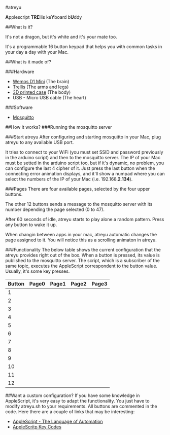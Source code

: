 #atreyu

<b>A</b>pplescript <b>TRE</b>llis ke<b>Y</b>board b<b>U</b>ddy

##What is it?

It's not a dragon, but it's white and it's your mate too.

It's a programmable 16 button keypad that helps you with common tasks in your day a day with your Mac.

##What is it made of?

###Hardware

- [Wemos D1 Mini](https://wiki.wemos.cc/products:d1:d1_mini) (The brain)
- [Trellis](https://learn.adafruit.com/adafruit-trellis-diy-open-source-led-keypad/overview) (The arms and legs)
- [3D printed case](https://www.thingiverse.com/thing:2630135) (The body)
- USB - Micro USB cable (The heart)

###Software

- [Mosquitto](https://mosquitto.org/)

##How it works?
###Running the mosquitto server


###Start atreyu
After configuring and starting mosquitto in your Mac, plug atreyu to any available USB port.

It tries to connect to your WiFi (you must set SSID and password previously in the arduino script) and then to the mosquitto server. The IP of your Mac must be setted in the arduino script too, but if it's dynamic, no problem, you can configure the last 4 cipher of it. Just press the last button when the connecting error animation displays, and it'll show a numpad where you can select the numbers of the IP of your Mac (i.e. 192.168.<b>2</b>.<b>134</b>).

###Pages
There are four available pages, selected by the four upper buttons. 

The other 12 buttons sends a message to the mosquitto server with its number depending the page selected (0 to 47).

After 60 seconds of idle, atreyu starts to play alone a random pattern. Press any button to wake it up.

When changin between apps in your mac, atreyu automatic changes the page assigned to it. You will notice this as a scrolling animaton in atreyu.

###Functionality
The below table shows the current configuration that the atreyu provides right out of the box. When a button is pressed, its value is published to the mosquitto server. The script, which is a subscriber of the same topic, executes the AppleScript correspondent to the button value. Usually, it's some key presses.


|  Button | Page0 | Page1 | Page2 | Page3 |
|---|---|---|---|---|
| 1 |   |   |   |   |
| 2 |   |   |   |   |
| 3 |   |   |   |   |
| 4 |   |   |   |   |
| 5 |   |   |   |   |
| 6 |   |   |   |   |
| 7 |   |   |   |   |
| 8 |   |   |   |   |
| 9 |   |   |   |   |
| 10 |   |   |   |   |
| 11 |   |   |   |   |
| 12 |   |   |   |   |

##Want a custom configuration?
If you have some knowledge in AppleScript, it's very easy to adapt the functionality. You just have to modify atreyu.sh to your requirements. All buttons are commented in the code. Here there are a couple of links that may be interesting:

- [AppleScript - The Language of Automation](https://macosxautomation.com/applescript/learn.html)
- [AppleScritp Key Codes](https://eastmanreference.com/complete-list-of-applescript-key-codes)
